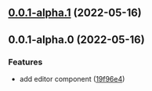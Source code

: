 ## [0.0.1-alpha.1](https://github.com/imguolao/monaco-vue/compare/v0.0.1-alpha.0...v0.0.1-alpha.1) (2022-05-16)



## 0.0.1-alpha.0 (2022-05-16)


### Features

* add editor component ([19f96e4](https://github.com/imguolao/monaco-vue/commit/19f96e46c69358ceba8baf829de48cf90cf86e49))




